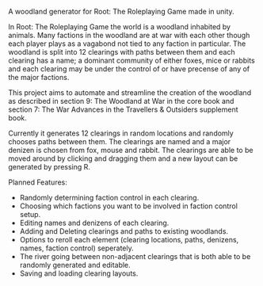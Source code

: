 A woodland generator for Root: The Roleplaying Game made in unity.

In Root: The Roleplaying Game the world is a woodland inhabited by animals. Many factions in the woodland are at war with each other though each player plays as a vagabond not tied to any faction in particular. The woodland is split into 12 clearings with paths between them and each clearing has a name; a dominant community of either foxes, mice or rabbits and each clearing may be under the control of or have precense of any of the major factions.

This project aims to automate and streamline the creation of the woodland as described in section 9: The Woodland at War in the core book and section 7: The War Advances in the Travellers & Outsiders supplement book.

Currently it generates 12 clearings in random locations and randomly chooses paths between them. The clearings are named and a major denizen is chosen from fox, mouse and rabbit. The clearings are able to be moved around by clicking and dragging them and a new layout can be generated by pressing R.

Planned Features:
- Randomly determining faction control in each clearing.
- Choosing which factions you want to be involved in faction control setup.
- Editing names and denizens of each clearing.
- Adding and Deleting clearings and paths to existing woodlands.
- Options to reroll each element (clearing locations, paths, denizens, names, faction control) seperately.
- The river going between non-adjacent clearings that is both able to be randomly generated and editable.
- Saving and loading clearing layouts.
